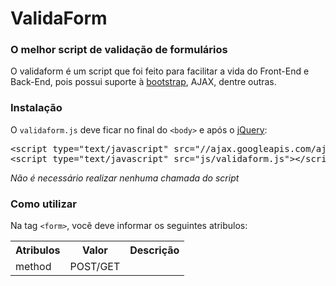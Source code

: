 <h1>ValidaForm</h1>
<h3>O melhor script de validação de formulários</h3>

<p>O validaform é um script que foi feito para facilitar a vida do Front-End e Back-End, pois possui suporte à <a href="http://getbootstrap.com/" target="_blank">bootstrap</a>, AJAX, dentre outras.</p>

<h3>Instalação</h3>
<p>O <code>validaform.js</code> deve ficar no final do <code>&lt;body&gt;</code> e após o <a href="http://jquery.com/" target="_blank">jQuery</a>:</p>

<pre>
&lt;script type="text/javascript" src="//ajax.googleapis.com/ajax/libs/jquery/1/jquery.min.js"&gt;&lt;/script&gt;
&lt;script type="text/javascript" src="js/validaform.js"&gt;&lt;/script&gt;
</pre>

<em>Não é necessário realizar nenhuma chamada do script</em>

<h3>Como utilizar</h3>

<p>Na tag <code>&lt;form&gt;</code>, você deve informar os seguintes atribulos:</p>

<table>
	<tr>
		<th>Atribulos</th>
		<th>Valor</th>
		<th>Descrição</th>
	</tr>
	<tr>
		<td>method</td>
		<td>POST/GET</td>
	</tr>
</table>